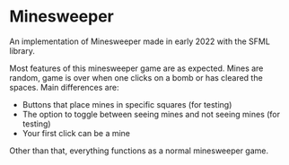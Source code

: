 # Minesweeper
An implementation of Minesweeper made in early 2022 with the SFML library.

Most features of this minesweeper game are as expected. Mines are random, game is over when one clicks on a bomb or has cleared the spaces. Main differences are:

* Buttons that place mines in specific squares (for testing)
* The option to toggle between seeing mines and not seeing mines (for testing)
* Your first click can be a mine

Other than that, everything functions as a normal minesweeper game. 
